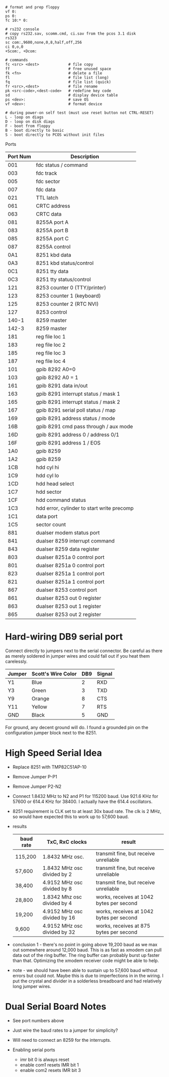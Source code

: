 ```
# format and prep floppy
vf 0:
ps 0:
fc 10:* 0:

# rs232 console
# copy rs232.sav, scomm.cmd, ci.sav from the pcos 3.1 disk
rs323
sc com:,9600,none,0,8,half,off,256
ci 0,o,0
+Scom:, +Dcom:

# commands
fc <src> <dest>             # file copy
ff                          # free unused space
fk <fn>                     # delete a file
fl                          # file list (long)
fq                          # file list (quick)
fr <src>,<dest>             # file rename
pk <src-code>,<dest-code>   # redefine key code
sd                          # display device table
ps <dev>:                   # save OS
vf <dev>:                   # format device

# during power-on self test (must use reset button not CTRL-RESET)
L - loop on diags
D - loop on disk diags
F - boot from floppy
B - boot directly to basic
S - boot directly to PCOS without init files
```

Ports

| Port Num | Description |
| -------- | ----------- |
|    001   | fdc status / command |
|    003   | fdc track |
|    005   | fdc sector |
|    007   | fdc data |
|    021   | TTL latch |
|    061   | CRTC address |
|    063   | CRTC data |
|    081   | 8255A port A |
|    083   | 8255A port B |
|    085   | 8255A port C |
|    087   | 8255A control |
|    0A1   | 8251 kbd data |
|    0A3   | 8251 kbd status/control |
|    0C1   | 8251 tty data |
|    0C3   | 8251 tty status/control |
|    121   | 8253 counter 0 (TTY/printer) |
|    123   | 8253 counter 1 (keyboard) |
|    125   | 8253 counter 2 (RTC NVI) |
|    127   | 8253 control |
|    140-1 | 8259 master |
|    142-3 | 8259 master |
|    181   | reg file loc 1 |
|    183   | reg file loc 2 |
|    185   | reg file loc 3 |
|    187   | reg file loc 4 |
|    101   | gpib 8292 A0=0 |
|    103   | gpib 8292 A0 = 1 |
|    161   | gpib 8291 data in/out |
|    163   | gpib 8291 interrupt status / mask 1 |
|    165   | gpib 8291 interrupt status / mask 2 |
|    167   | gpib 8291 serial poll status / map |
|    169   | gpib 8291 address status / mode |
|    16B   | gpib 8291 cmd pass through / aux mode |
|    16D   | gpib 8291 address 0 / address 0/1 |
|    16F   | gpib 8291 address 1 / EOS |
|    1A0   | gpib 8259 |
|    1A2   | gpib 8259 |
|    1CB   | hdd cyl hi |
|    1C9   | hdd cyl lo |
|    1CD   | hdd head select |
|    1C7   | hdd sector |
|    1CF   | hdd command status |
|    1C3   | hdd error, cylinder to start write precomp |
|    1C1   | data port |
|    1C5   | sector count |
|    881   | dualser modem status port |
|    841   | dualser 8259 interrupt command |
|    843   | dualser 8259 data register |
|    803   | dualser 8251a 0 control port |
|    801   | dualser 8251a 0 control port |
|    823   | dualser 8251a 1 control port |
|    821   | dualser 8251a 1 control port |
|    867   | dualser 8253 control port |
|    861   | dualser 8253 out 0 register |
|    863   | dualser 8253 out 1 register |
|    865   | dualser 8253 out 2 register |

# Hard-wiring DB9 serial port

Connect directly to jumpers next to the serial connector.
Be careful as there as merely soldered in jumper wires
and could fall out if you heat them carelessly.

| Jumper | Scott's Wire Color | DB9 | Signal |
| ------ | ------------------ | --- | ------ |
|   Y1   | Blue               |  2  |   RXD  |
|   Y3   | Green              |  3  |   TXD  |
|   Y9   | Orange             |  8  |   CTS  |
|   Y11  | Yellow             |  7  |   RTS  |
|   GND  | Black              |  5  |   GND  |

For ground, any decent ground will do. I found a grounded
pin on the configuration jumper block next to the 8251.

# High Speed Serial Idea

* Replace 8251 with TMP82C51AP-10

* Remove Jumper P-P1

* Remove Jumper P2-N2

* Connect 1.8432 MHz to N2 and P1 for 115200 baud. Use 921.6 KHz for 57600 or 614.4 KHz for 38400. I actually have the 614.4 oscillators.

* 8251 requirement is CLK set to at least 30x baud rate. The clk is 2 MHz, so would have expected this to work up to 57,600 baud.

* results
  
  | baud rate | TxC, RxC clocks              | result |
  | -------   | ---------------------------- | ------ |
  | 115,200   | 1.8432 MHz osc.              | transmit fine, but receive unreliable |
  | 57,600    | 1.8432 MHz osc divided by 2  | transmit fine, but receive unreliable |
  | 38,400    | 4.9152 MHz osc divided by 8  | transmit fine, but receive unreliable |
  | 28,800    | 1.8342 Mhz osc divided by 4  | works, receives at 1042 bytes per second |
  | 19,200    | 4.9152 MHz osc divided by 16 | works, receives at 1042 bytes per second |
  | 9,600     | 4.9152 MHz osc divided by 32 | works, receives at 875 bytes per second |
  
* conclusion 1 - there's no point in going above 19,200 baud as we max out somewhere around 12,000 baud. This is as fast
  as xmodem can pull data out of the ring buffer. The ring buffer can probably burst up faster than that. Optimizing
  the xmodem receiver code might be able to help.

* note - we should have been able to sustain up to 57,600 baud without errors but could not. Maybe this is due to imperfections in
  in the wiring. I put the crystal and divider in a solderless breadboard and had relatively long jumper wires.

# Dual Serial Board Notes

* See port numbers above

* Just wire the baud rates to a jumper for simplicity?

* Will need to connect an 8259 for the interrupts. 

* Enabling serial ports

  * imr bit 0 is always reset
  * enable com1 resets IMR bit 1
  * enable com2 resets IMR bit 3
